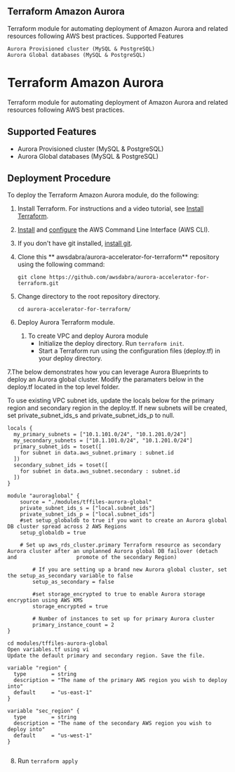 ## Terraform Amazon Aurora

Terraform module for automating deployment of Amazon Aurora and related resources following AWS best practices.
Supported Features

    Aurora Provisioned cluster (MySQL & PostgreSQL)
    Aurora Global databases (MySQL & PostgreSQL)

# Terraform Amazon Aurora
Terraform module for automating deployment of Amazon Aurora and related resources following AWS best practices.

## Supported Features
- Aurora Provisioned cluster (MySQL & PostgreSQL)
- Aurora Global databases (MySQL & PostgreSQL)

## Deployment Procedure

To deploy the Terraform Amazon Aurora module, do the following:

1. Install Terraform. For instructions and a video tutorial, see [Install Terraform](https://learn.hashicorp.com/tutorials/terraform/install-cli).

2. [Install](https://docs.aws.amazon.com/cli/latest/userguide/install-cliv2.html) and [configure](https://docs.aws.amazon.com/cli/latest/userguide/cli-configure-quickstart.html) the AWS Command Line Interface (AWS CLI).

3. If you don't have git installed, [install git](https://git-scm.com/book/en/v2/Getting-Started-Installing-Git).

4. Clone this ** awsdabra/aurora-accelerator-for-terraform** repository using the following command:

   `git clone https://github.com/awsdabra/aurora-accelerator-for-terraform.git`

5. Change directory to the root repository directory.

   `cd aurora-accelerator-for-terraform/`


6. Deploy Aurora Terraform module.
   1. To create VPC and deploy Aurora module
      - Initialize the deploy directory. Run `terraform init`.
      - Start a Terraform run using the configuration files (deploy.tf) in your deploy directory. 

7.The below demonstrates how you can leverage Aurora Blueprints to deploy an Aurora global cluster. Modify the paramaters below in the deploy.tf located in the top level folder. 

 To use existing VPC subnet ids, update the locals below for the primary region and secondary region in the deploy.tf. If new subnets will be created, set private_subnet_ids_s and private_subnet_ids_p to null.  


```hcl
locals {
  my_primary_subnets = ["10.1.101.0/24", "10.1.201.0/24"]
  my_secondary_subnets = ["10.1.101.0/24", "10.1.201.0/24"]
  primary_subnet_ids = toset([
    for subnet in data.aws_subnet.primary : subnet.id
  ])
  secondary_subnet_ids = toset([
    for subnet in data.aws_subnet.secondary : subnet.id
  ])
}

module "auroraglobal" {
	source = "./modules/tffiles-aurora-global" 
	private_subnet_ids_s = ["local.subnet_ids"]
	private_subnet_ids_p = ["local.subnet_ids"]
	#set setup_globaldb to true if you want to create an Aurora global DB cluster spread across 2 AWS Regions
	setup_globaldb = true

	# Set up aws_rds_cluster.primary Terraform resource as secondary Aurora cluster after an unplanned Aurora global DB failover (detach and                   promote of the secondary Region)

        # If you are setting up a brand new Aurora global cluster, set the setup_as_secondary variable to false
        setup_as_secondary = false

        #set storage_encrypted to true to enable Aurora storage encryption using AWS KMS
        storage_encrypted = true

        # Number of instances to set up for primary Aurora cluster
        primary_instance_count = 2
}
```

```hcl
cd modules/tffiles-aurora-global
Open variables.tf using vi 
Update the default primary and secondary region. Save the file.  

variable "region" {
  type        = string
  description = "The name of the primary AWS region you wish to deploy into"
  default     = "us-east-1"
}

variable "sec_region" {
  type        = string
  description = "The name of the secondary AWS region you wish to deploy into"
  default     = "us-west-1" 
}


```
      
8. Run `terraform apply`




